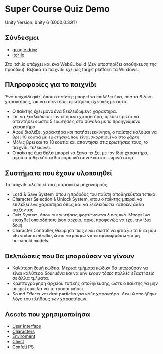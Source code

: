 # Super Course Quiz Demo
Unity Version: Unity 6 (6000.0.32f1)
## Σύνδεσμοι
- [google.drive](https://drive.google.com/file/d/1eLXaT-V3Z1O4Rl06iWZ56iJlLEyEr2EB/view?usp=sharing)
- [itch.io](https://tandalos.itch.io/super-course-quiz)

Στο itch.io υπάρχει και ένα WebGL build (Δεν υποστηρίζει αποθήκευση της προόδου). Βέβαια το παιχνίδι έχει ως target platform τα Windows.

## Πληροφορίες για το παιχνίδι
Ένα παιχνίδι quiz, όπου ο παίκτης μπορεί να επιλέξει ένα, από τα 6 ζώα-χαρακτήρες, και να απαντήσει ερωτήσεις σχετικές με αυτό.
- Ο παίκτης έχει μόνο ένα ξεκλειδωμένο χαρακτήρα.
- Για να ξεκλειδώσει τον επόμενο χαρακτήρα, πρέπει πρώτα να απαντήσει σωστά 5 ερωτήσεις στο σύνολο με το προηγούμενο χαρακτήρα.
- Αφού διαλέξει χαρακτήρα και πατήσει εκκίνηση, ο παίκτης καλείται να βρει 10 κουτιά με ερωτήσεις που είναι σκορπισμένα στο χάρτη.
- Μόλις βρει και τα 10 κουτιά και απαντήσει στις ερωτήσεις τους, το παιχνίδι τελειώνει.
- Ο παίκτης άμα θέλει μπορεί να ξανα παίξει με τον ίδιο χαρακτήρα, αφού αποθηκεύεται διαφορετικό συνολικο και τωρινό σκορ.

## Συστήματα που έχουν υλοποιηθεί
Το παιχνίδι υλοποιεί τους παρακάτω μηχανισμούς
- Load & Save System, όπου η πρόοδος του παίκτη αποθηκεύεται τοπικά.
- Character Selection & Unlock System, όπου ο παίκτης μπορεί να επιλέξει ένα χαρακτήρα όπως και να ξεκλειδώσει κάποιον άλλο παίζοντας.
- Quiz System, όπου οι ερωτήσεις φορτώνονται δυναμικά. Μπορεί να εισαχθεί οποιοδήποτε json αρχείο, αρκεί προφανώς να έχει την ίδια δομή.
- Character Controller, θεώρησα πως είναι σωστό να φτιάξω το δικό μου character controller, ώστε να μπορώ να το προσαρμόσω για μη humanoid models.

 ## Βελτιώσεις που θα μπορούσαν να γίνουν
 - Καλύτερη δομή κώδικα. Μερικά τμήματα κώδικα θα μπορούσαν να είναι καλύτερα δομημένα και να μην έχουν τόσες πολλές εξαρτήσεις σε άλλα τμήματα.
 - Κρυπτογράφηση αρχείου τοπικής αποθήκευσης, ώστε ο παίκτης να μην μπορεί εύκολα να το τροποποιήσει.
 - Sound Effects και dust particles για κάθε χαρακτήρα. Δεν υλοποιήθηκε λόγο του πλήθους των χαρακτήρων.

## Assets που χρησιμοποίησα
- [User Interface](https://penzilla.itch.io/basic-gui-bundle)
- [Characters](https://assetstore.unity.com/packages/3d/characters/animals/animals-free-animated-low-poly-3d-models-260727)
- [Enviroment](https://k0rveen.itch.io/lowpoly-environment-pack)
- [Chest](https://assetstore.unity.com/packages/3d/props/low-poly-chest-animated-247127)
- [Confeti PS](https://assetstore.unity.com/packages/vfx/particles/hyper-casual-fx-200333)
